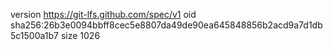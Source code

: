 version https://git-lfs.github.com/spec/v1
oid sha256:26b3e0094bbff8cec5e8807da49de90ea645848856b2acd9a7d1db5c1500a1b7
size 1026
